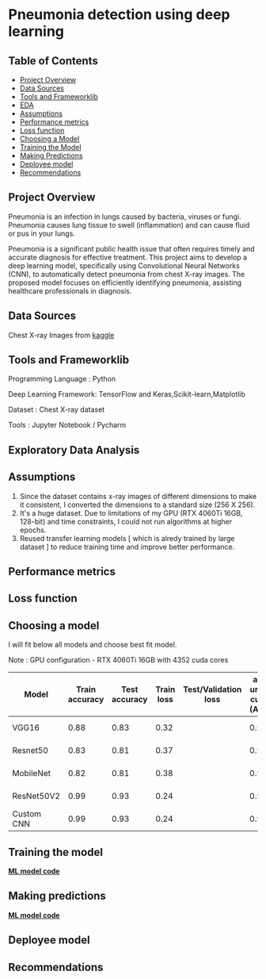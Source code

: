 # Pneumonia detection using deep learning

## Table of Contents
- [Project Overview](#project-overview)
- [Data Sources](#data-sources)
- [Tools and Frameworklib](#tools-and-frameworklib)
- [EDA](#exploratory-data-analysis)
- [Assumptions](#assumptions)
- [Performance metrics](#performance-metrics)
- [Loss function](#loss-function)
- [Choosing a Model](#choosing-a-model)
- [Training the Model](#training-the-model)
- [Making Predictions](#making-predictions)
- [Deployee model](#deployee-model)
- [Recommendations](#recommendations)

## Project Overview
  Pneumonia is an infection in lungs caused by bacteria, viruses or fungi. Pneumonia causes lung tissue to swell (inflammation) and can cause fluid or pus in your lungs. 
  
  Pneumonia is a significant public health issue that often requires timely and accurate diagnosis for effective treatment. This project aims to develop a deep learning model, specifically using Convolutional 
  Neural Networks (CNN), to automatically detect pneumonia from chest X-ray images. The proposed model focuses on efficiently identifying pneumonia, assisting healthcare professionals in diagnosis.

## Data Sources
   Chest X-ray Images from [kaggle](https://www.kaggle.com/datasets/paultimothymooney/chest-xray-pneumonia)

## Tools and Frameworklib

  Programming Language   : Python
  
  Deep Learning Framework: TensorFlow and Keras,Scikit-learn,Matplotlib
  
  Dataset                : Chest X-ray dataset
  
  Tools                  : Jupyter Notebook / Pycharm

## Exploratory Data Analysis

## Assumptions
1. Since the dataset contains x-ray images of different dimensions to make it consistent, I converted the dimensions to a standard size (256 X 256).
2. It's a huge dataset. Due to limitations of my GPU (RTX 4060Ti 16GB, 128-bit) and time constraints, I could not run algorithms at higher epochs.
3. Reused transfer learning models [ which is alredy trained by large dataset ] to reduce training time and improve better performance.

## Performance metrics

## Loss function

## Choosing a model

I will fit below all models and choose best fit model.

Note : GPU configuration - RTX 4060Ti 16GB with 4352 cuda cores

Model                 | Train accuracy  | Test accuracy |   Train loss  | Test/Validation loss |area under curve (AUC)   |  epochs       |  Hyperparameters                        |
--------------------- | -------------   | ------------- | ------------- |  -------------       | ---------------------   |  -----------  | ----------------                        | 
VGG16                 |   0.88          |   0.83        |   0.32        |                      |     0.93                |    10         |   optimizer = adam,learning_rate=0.0001 |
Resnet50              |   0.83          |   0.81        |   0.37        |                      |     0.91                |    10         |   optimizer = adam,learning_rate=0.0001 |
MobileNet             |   0.82          |   0.81        |   0.38        |                      |     0.9                 |    10         |   optimizer = adam,learning_rate=0.0001 |
ResNet50V2            |   0.99          |   0.93        |   0.24        |                      |     0.95                |    10         |   optimizer = adam,learning_rate=0.0001 |
Custom CNN            |   0.99          |   0.93        |   0.24        |                      |     0.95                |    10         |   optimizer = adam,learning_rate=0.0001 |


## Training the model
[**ML model code**](ML_Models.ipynb)

## Making predictions
[**ML model code**](ML_Models.ipynb)

## Deployee model

## Recommendations
